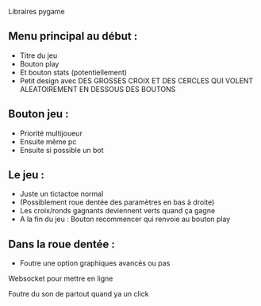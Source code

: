 Libraires pygame

## Menu principal au début :
- Titre du jeu
- Bouton play
- Et bouton stats (potentiellement)
- Petit design avec DES GROSSES CROIX ET DES CERCLES QUI VOLENT ALEATOIREMENT EN DESSOUS DES BOUTONS

## Bouton jeu :
- Priorité multijoueur
- Ensuite même pc
- Ensuite si possible un bot

## Le jeu :
- Juste un tictactoe normal
- (Possiblement roue dentée des paramètres en bas à droite)
- Les croix/ronds gagnants deviennent verts quand ça gagne
- A la fin du jeu : Bouton recommencer qui renvoie au bouton play

## Dans la roue dentée :
- Foutre une option graphiques avancés ou pas

Websocket pour mettre en ligne

Foutre du son de partout quand ya un click
